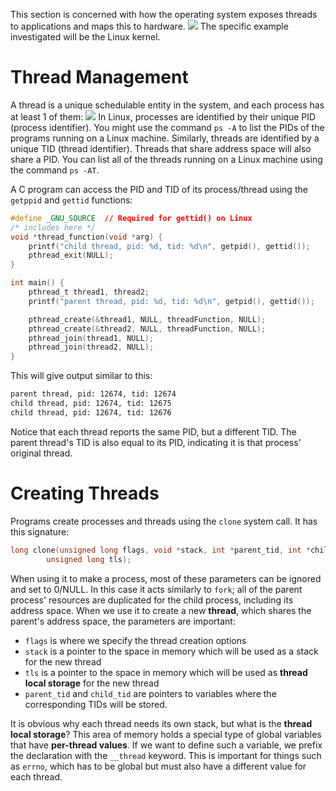 This section is concerned with how the operating system exposes threads to applications and maps this to hardware.
![](Pasted%20image%2020240305133640.png)
The specific example investigated will be the Linux kernel.
# Thread Management
A thread is a unique schedulable entity in the system, and each process has at least 1 of them:
![](Pasted%20image%2020240305133742.png)
In Linux, processes are identified by their unique PID (process identifier). You might use the command `ps -A` to list the PIDs of the programs running on a Linux machine. Similarly, threads are identified by a unique TID (thread identifier). Threads that share address space will also share a PID. You can list all of the threads running on a Linux machine using the command `ps -AT`. 

A C program can access the PID and TID of its process/thread using the `getppid` and `gettid` functions:
```c
#define _GNU_SOURCE  // Required for gettid() on Linux
/* includes here */
void *thread_function(void *arg) {
    printf("child thread, pid: %d, tid: %d\n", getpid(), gettid());
    pthread_exit(NULL);
}

int main() {
    pthread_t thread1, thread2;
    printf("parent thread, pid: %d, tid: %d\n", getpid(), gettid());

    pthread_create(&thread1, NULL, threadFunction, NULL);
    pthread_create(&thread2, NULL, threadFunction, NULL);
    pthread_join(thread1, NULL);
    pthread_join(thread2, NULL);
}
```
This will give output similar to this:
```bash
parent thread, pid: 12674, tid: 12674
child thread, pid: 12674, tid: 12675
child thread, pid: 12674, tid: 12676
```
Notice that each thread reports the same PID, but a different TID. The parent thread's TID is also equal to its PID, indicating it is that process' original thread.

# Creating Threads
Programs create processes and threads using the `clone` system call. It has this signature:
```c
long clone(unsigned long flags, void *stack, int *parent_tid, int *child_tid,
        unsigned long tls);
```
When using it to make a process, most of these parameters can be ignored and set to 0/NULL. In this case it acts similarly to `fork`; all of the parent process' resources are duplicated for the child process, including its address space.
When we use it to create a new **thread**, which shares the parent's address space, the parameters are important:
- `flags` is where we specify the thread creation options
- `stack` is a pointer to the space in memory which will be used as a stack for the new thread
- `tls` is a pointer to the space in memory which will be used as **thread local storage** for the new thread
- `parent_tid` and `child_tid` are pointers to variables where the corresponding TIDs will be stored.

It is obvious why each thread needs its own stack, but what is the **thread local storage**? This area of memory holds a special type of global variables that have **per-thread values**. If we want to define such a variable, we prefix the declaration with the `__thread` keyword. This is important for things such as `errno`, which has to be global but must also have a different value for each thread.